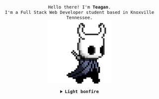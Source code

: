 <p align="center">
  <br>
  <samp>
    Hello there! I'm <b><a rel="nofollow noopener noreferrer" target="_blank">Teagan</a></b>.
    <br>I'm a Full Stack Web Developer student based in Knoxville Tennessee.<br>

</samp>

  <img src="https://raw.githubusercontent.com/TanZng/TanZng/master/assets/hollor_knight3.gif" width="200"/>

</p>


<details align="center">

<summary> <b> <samp> Light bonfire </samp></b></summary>
<samp>
 <b><h2 style="color: #fc6203">B O N F I R E &nbsp; L I T !</h2> </b>

<img src="https://raw.githubusercontent.com/TanZng/TanZng/master/assets/bonefire.gif" width="200"/>


<h2>• I'm passionate about working with/on open source code for self-taught developers to use to advance their skills.</h2>
<h2>• Currently I am working on <a href="https://github.com/Lambda-School-Labs/micro-fund-fe-a" alt="Citrics link">Microfund</a></h2>

<p align="center">
  <a rel="nofollow noopener noreferrer" target="_blank" href="https://www.linkedin.com/in/teagankeith//">
  <img src="https://raw.githubusercontent.com/TanZng/TanZng/master/assets/linkedin.png" width="30px" alt="LinkedIn"></a>
  &nbsp; &nbsp;
  <a rel="nofollow noopener noreferrer" target="_blank" href="https://twitter.com/teagankeith">
  <img src="https://raw.githubusercontent.com/TanZng/TanZng/master/assets/twitter.png" width="30px" alt="Twitter"></a>
  &nbsp; &nbsp;
<!--   <a rel="nofollow noopener noreferrer" target="_blank" href="teagankeith@protonmail.com">
  <img src="https://encrypted-tbn0.gstatic.com/images?q=tbn%3AANd9GcS81HjuySvO4lw4a1toQ2c5iHtQq6F1eji4fw&usqp=CAU" width="30px" alt="Email"></a>
  &nbsp; &nbsp; -->
</p> 


</samp>
</details>
